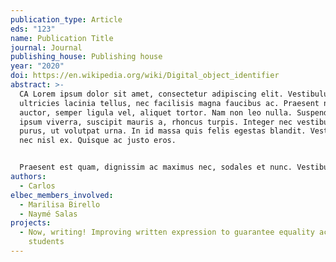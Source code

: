 ```yaml
---
publication_type: Article
eds: "123"
name: Publication Title
journal: Journal
publishing_house: Publishing house
year: "2020"
doi: https://en.wikipedia.org/wiki/Digital_object_identifier
abstract: >-
  CA Lorem ipsum dolor sit amet, consectetur adipiscing elit. Vestibulum
  ultricies lacinia tellus, nec facilisis magna faucibus ac. Praesent non orci
  auctor, semper ligula vel, aliquet tortor. Nam non leo nulla. Suspendisse non
  ipsum viverra, suscipit mauris a, rhoncus turpis. Integer nec vestibulum
  purus, ut volutpat urna. In id massa quis felis egestas blandit. Vestibulum
  nec nisl ex. Quisque ac justo eros.


  Praesent est quam, dignissim ac maximus nec, sodales et nunc. Vestibulum id libero massa. Nulla vel iaculis leo. Praesent dictum leo tellus, et pharetra risus accumsan vitae. Proin molestie eros sit amet mattis pretium. Sed aliquet quis tellus vitae lacinia. Donec mattis sit amet mi aliquet vehicula. In nec augue odio. Nunc posuere ipsum nec dui tempus ullamcorper. Donec posuere mi in pretium imperdiet. Vestibulum non ullamcorper risus. Duis vestibulum vehicula scelerisque. Aenean eu libero feugiat mi luctus sagittis.
authors:
  - Carlos
elbec_members_involved:
  - Marilisa Birello
  - Naymé Salas
projects:
  - Now, writing! Improving written expression to guarantee equality across
    students
---
```

